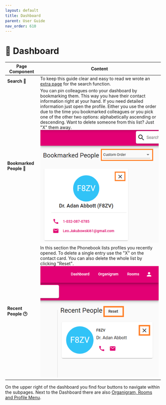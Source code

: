 ```yaml
---
layout: default
title: Dashboard
parent: User Guide
nav_order: 610
---
```


# :newspaper: Dashboard

| Page Component                   | Content                                                                                                                                                                                                                                                                                                                                                                                                                                                                                    |
| -------------------------------- | ------------------------------------------------------------------------------------------------------------------------------------------------------------------------------------------------------------------------------------------------------------------------------------------------------------------------------------------------------------------------------------------------------------------------------------------------------------------------------------------ |
| **Search :mag_right:**           | To keep this guide clear and easy to read we wrote an [extra page](search) for the search function.                                                                                                                                                                                                                                                                                                                                                                                        |
| **Bookmarked People :bookmark:** | You can pin colleagues onto your dashboard by bookmarking them. This way you have their contact information right at your hand. If you need detailed information just open the profile. Either you use the order due to the time you bookmarked colleagues or you pick one of the other two options: alphabetically ascending or descending. Want to delete someone from this list? Just "X" them away. ![screenshot of dashboard part with bookmarked people](media/bookmarkedpeople.PNG) |
| **Recent People :clock2:**       | In this section the Phonebook lists profiles you recently opened. To delete a single entry use the "X" on the contact card. You can also delete the whole list by clicking "Reset".![list of recently opened profiles](media/recentpeople.PNG)                                                                                                                                                                                                                                             |

On the upper right of the dashboard you find four buttons to navigate within the subpages. Next to the Dashboard there are also [Organigram, Rooms and Profile Menu](subpages.md).
